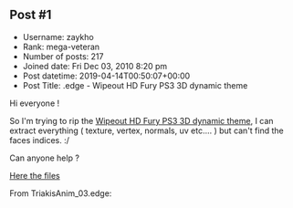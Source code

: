 ## Post #1
- Username: zaykho
- Rank: mega-veteran
- Number of posts: 217
- Joined date: Fri Dec 03, 2010 8:20 pm
- Post datetime: 2019-04-14T00:50:07+00:00
- Post Title: .edge - Wipeout HD Fury PS3 3D dynamic theme

Hi everyone !

So I'm trying to rip the [Wipeout HD Fury PS3 3D dynamic theme](https://www.youtube.com/watch?v=wyvAk_rEluM), I can extract everything ( texture, vertex, normals, uv etc.... ) but can't find the faces indices. :/

Can anyone help ?

[Here the files](http://www.mediafire.com/file/8af5x9u5jiqmjoj/extracted.uu_test.zip/file)

From TriakisAnim_03.edge:
